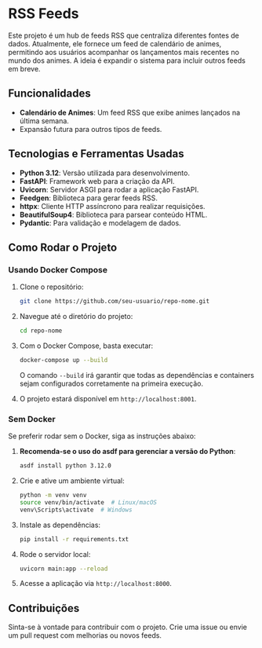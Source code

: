 # RSS Feeds

Este projeto é um hub de feeds RSS que centraliza diferentes fontes de dados. Atualmente, ele fornece um feed de calendário de animes, permitindo aos usuários acompanhar os lançamentos mais recentes no mundo dos animes. A ideia é expandir o sistema para incluir outros feeds em breve.

## Funcionalidades

- **Calendário de Animes**: Um feed RSS que exibe animes lançados na última semana.
- Expansão futura para outros tipos de feeds.

## Tecnologias e Ferramentas Usadas

- **Python 3.12**: Versão utilizada para desenvolvimento.
- **FastAPI**: Framework web para a criação da API.
- **Uvicorn**: Servidor ASGI para rodar a aplicação FastAPI.
- **Feedgen**: Biblioteca para gerar feeds RSS.
- **httpx**: Cliente HTTP assíncrono para realizar requisições.
- **BeautifulSoup4**: Biblioteca para parsear conteúdo HTML.
- **Pydantic**: Para validação e modelagem de dados.

## Como Rodar o Projeto

### Usando Docker Compose

1. Clone o repositório:
    ```bash
    git clone https://github.com/seu-usuario/repo-nome.git
    ```

2. Navegue até o diretório do projeto:
    ```bash
    cd repo-nome
    ```

3. Com o Docker Compose, basta executar:
    ```bash
    docker-compose up --build
    ```

    O comando `--build` irá garantir que todas as dependências e containers sejam configurados corretamente na primeira execução.

4. O projeto estará disponível em `http://localhost:8001`.

### Sem Docker

Se preferir rodar sem o Docker, siga as instruções abaixo:

1. **Recomenda-se o uso do asdf para gerenciar a versão do Python**:
    ```bash
    asdf install python 3.12.0
    ```

2. Crie e ative um ambiente virtual:
    ```bash
    python -m venv venv
    source venv/bin/activate  # Linux/macOS
    venv\Scripts\activate  # Windows
    ```

3. Instale as dependências:
    ```bash
    pip install -r requirements.txt
    ```

4. Rode o servidor local:
    ```bash
    uvicorn main:app --reload
    ```

5. Acesse a aplicação via `http://localhost:8000`.

## Contribuições

Sinta-se à vontade para contribuir com o projeto. Crie uma issue ou envie um pull request com melhorias ou novos feeds.

